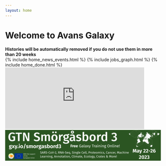 ```yaml
---
layout: home
---
```


<h1>Welcome to Avans Galaxy</h1>
<b>Histories will be automatically removed if you do not use them in more than 20 weeks</b>

<div class="home">
  {% include home_news_events.html %}
  {% include jobs_graph.html %}
  {% include home_done.html %}
  
</div>

<iframe src="https://galaxy.atgm.avans.nl/grafana/d-solo/000000004/galaxy?orgId=1&from=1679379149684&to=1679389949684&panelId=54" width="450" height="200" frameborder="0"></iframe>

<img src="/images/banner-email.png" alt="The Gallantries, Galaxy Training Network & Galaxy Community are happy to announce: GTN Smorgasbord 3, gxy.io/smorgasbord3 a free galaxy training event, online, from may 22-26 2023. Topics covered include SARS-CoV-2, RNA-Seq, Single Cell, Proteomics, Machine Learning, Annotation, Climate, Ecology, Cancer, RO-Crates, and more! An EU flag in the corner indicates that this event is made possible with the support of the european union. A waterman butterfly projection map adorns the other corner suggesting a world wide event. Links are included to @gtn@mstdn.science @gallantries@mstdn.science, and two twitter urls @gxyTraining and @gallantries_eu">
